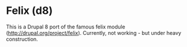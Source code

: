 # Felix (d8)

This is a Drupal 8 port of the famous felix module (http://drupal.org/project/felix).
Currently, not working - but under heavy construction.
